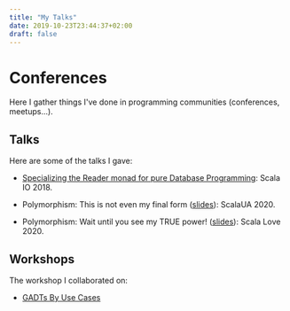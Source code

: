 ```yaml
---
title: "My Talks"
date: 2019-10-23T23:44:37+02:00
draft: false
---
```


# Conferences

Here I gather things I've done in programming communities (conferences, meetups...).

## Talks

Here are some of the talks I gave:

- [Specializing the Reader monad for pure Database Programming](https://www.youtube.com/watch?v=M-b-Hggio9g): Scala IO 2018.

- Polymorphism: This is not even my final form ([slides](/talks/polymorphism-forms/)): ScalaUA 2020.

- Polymorphism: Wait until you see my TRUE power! ([slides](/talks/advanced-polymorphism/)): Scala Love 2020.

## Workshops

The workshop I collaborated on:

- [GADTs By Use Cases](/posts/en/gadts_by_use_cases/)
